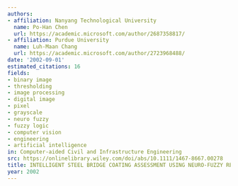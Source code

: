 ```yaml
---
authors:
- affiliation: Nanyang Technological University
  name: Po-Han Chen
  url: https://academic.microsoft.com/author/2687358817/
- affiliation: Purdue University
  name: Luh-Maan Chang
  url: https://academic.microsoft.com/author/2723968488/
date: '2002-09-01'
estimated_citations: 16
fields:
- binary image
- thresholding
- image processing
- digital image
- pixel
- grayscale
- neuro fuzzy
- fuzzy logic
- computer vision
- engineering
- artificial intelligence
in: Computer-aided Civil and Infrastructure Engineering
src: https://onlinelibrary.wiley.com/doi/abs/10.1111/1467-8667.00278
title: INTELLIGENT STEEL BRIDGE COATING ASSESSMENT USING NEURO-FUZZY RECOGNITION APPROACH
year: 2002
---
```

